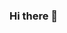 ### Hi there 👋 

<!--
**josetony78/josetony78** is a ✨ _special_ ✨ repository because its `README.md` (this file) appears on your GitHub profile.

Here are some ideas to get you started:

- 🔭 I’m currently working on ...
- 🌱 I’m currently learning ...
- 👯 I’m looking to collaborate on ...
- 🤔 I’m looking for help with ...
- 💬 Ask me about ...
- 📫 How to reach me: ...
- 😄 Pronouns: ...
- ⚡ Fun fact: ...
#### - Phone No.: +91 - 8866 597132
#### - Email Id: josetony78@gmail.com
#### - LinkedIn: https://www.linkedin.com/in/tony-j/
#### - HackerRank: https://www.hackerrank.com/josetony78
